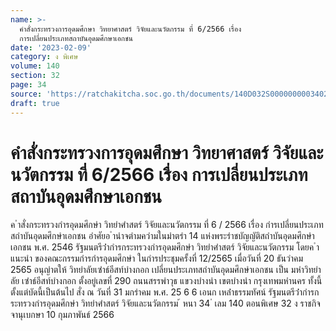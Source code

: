 ```yaml
---
name: >-
  คำสั่งกระทรวงการอุดมศึกษา วิทยาศาสตร์ วิจัยและนวัตกรรม ที่ 6/2566 เรื่อง
  การเปลี่ยนประเภทสถาบันอุดมศึกษาเอกชน
date: '2023-02-09'
category: ง พิเศษ
volume: 140
section: 32
page: 34
source: 'https://ratchakitcha.soc.go.th/documents/140D032S0000000003402.pdf'
draft: true
---
```


# คำสั่งกระทรวงการอุดมศึกษา วิทยาศาสตร์ วิจัยและนวัตกรรม ที่ 6/2566 เรื่อง การเปลี่ยนประเภทสถาบันอุดมศึกษาเอกชน

ค ําสั่งกระทรวงกํารอุดมศึกษํา วิทยําศําสตร์ วิจัยและนวัตกรรม ที่ 6 / 2566 เรื่อง กํารเปลี่ยนประเภทสถําบันอุดมศึกษําเอกชน อําศัยอ ํานําจตํามควํามในมําตรํา 14 แห่งพระรําชบัญญัติสถําบันอุดมศึกษําเอกชน พ.ศ. 2546 รัฐมนตรีว่ํากํารกระทรวงกํารอุดมศึกษํา วิทยําศําสตร์ วิจัยและนวัตกรรม โดยค ําแนะนํา ของคณะกรรมกํารกํารอุดมศึกษํา ในกํารประชุมครั้งที่ 12/2565 เมื่อวันที่ 20 ธันวําคม 2565 อนุญําตให้ วิทยําลัยเซําธ์อีสท์บํางกอก เปลี่ยนประเภทสถําบันอุดมศึกษําเอกชน เป็น มหําวิทยําลัย เซําธ์อีสท์บํางกอก ตั้งอยู่เลขที่ 290 ถนนสรรพําวุธ แขวงบํางนํา เขตบํางนํา กรุงเทพมหํานคร ทั้งนี้ ตั้งแต่บัดนี้เป็นต้นไป สั่ง ณ วันที่ 31 มกรําคม พ.ศ. 25 6 6 เอนก เหล่ําธรรมทัศน์ รัฐมนตรีว่ํากํารกระทรวงกํารอุดมศึกษํา วิทยําศําสตร์ วิจัยและนวัตกรรม ้ หนา 34 ่ เลม 140 ตอนพิเศษ 32 ง ราชกิจจานุเบกษา 10 กุมภาพันธ์ 2566
